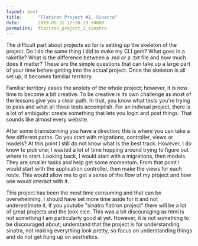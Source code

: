 ```yaml
---
layout: post
title:      "Flatiron Project #2, Sinatra"
date:       2019-05-31 17:58:19 +0000
permalink:  flatiron_project_2_sinatra
---
```


The difficult part about projects so far is setting up the skeleton of the project. Do I do the same thing I did to make my CLI gem? What goes in a rakefile? What is the difference between a .md or a .txt file and how much does it matter? These are the simple questions that can take up a large part of your time before getting into the actual project. Once the skeleton is all set up, it becomes familiar territory.

Familiar territory eases the anxiety of the whole project; however, it is now time to become a bit creative. To be creative is its own challenge as most of the lessons give you a clear path. In that, you know what tests you're trying to pass and what all these tests accomplish. For an indivual project, there is a lot of ambiguity: create something that lets you login and post things. That sounds like almost every website.

After some brainstorming you have a direction; this is where you can take a few different paths. Do you start with migrations, controller, views or models? At this point I still do not know what is the best track. However, I do know to pick one; I wasted a lot of time hopping around trying to figure out where to start. Looking back, I would start with a migrations, then models. They are smaller tasks and help get some momentum. From that point I would start with the application controller, then make the views for each route. This would allow me to get a sense of the flow of my project and how one would interact with it.

This project has been the most time consuming and that can be overwhelming. I should have set more time aside for it and not underestimate it. If you youtube "sinatra flatiron project" there will be a lot of great projects and the look nice. This was a bit discouraging as html is not something I am particularly good at yet. However, it is not something to be discouraged about; understand that the project is for understanding sinatra, not making everything look pretty, so focus on understanding things and do not get hung up on aesthetics.
